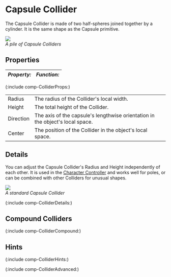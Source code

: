 Capsule Collider
================


The <span class=keyword>Capsule Collider</span> is made of two half-spheres joined together by a cylinder.  It is the same shape as the Capsule primitive.

![](http://docwiki.hq.unity3d.com/uploads/Main/Inspector-CapsuleCollider.png)  
_A pile of Capsule Colliders_


Properties
----------



|**_Property:_** |**_Function:_** |
|:---|:---|
(:include comp-ColliderProps:)

|    |    |
|:---|:---|
|<span class=component>Radius</span> |The radius of the Collider's local width. |
|<span class=component>Height</span> |The total height of the Collider. |
|<span class=component>Direction</span> |The axis of the capsule's lengthwise orientation in the object's local space. |
|<span class=component>Center</span> |The position of the Collider in the object's local space. |


Details
-------


You can adjust the Capsule Collider's <span class=component>Radius</span> and <span class=component>Height</span> independently of each other.  It is used in the [Character Controller](class-CharacterController.html) and works well for poles, or can be combined with other Colliders for unusual shapes.

![](http://docwiki.hq.unity3d.com/uploads/Main/capsulecollider.png)  
_A standard Capsule Collider_

(:include comp-ColliderDetails:)


Compound Colliders
------------------


(:include comp-ColliderCompound:)


Hints
-----

(:include comp-ColliderHints:)

(:include comp-ColliderAdvanced:)
